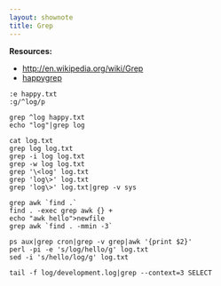 ```yaml
---
layout: shownote
title: Grep
---
```

__Resources:__

- <http://en.wikipedia.org/wiki/Grep>
- [happygrep](http://happypeter.github.com/happygrep/)


~~~
:e happy.txt
:g/^log/p
~~~

~~~
grep ^log happy.txt
echo "log"|grep log
~~~

~~~
cat log.txt
grep log log.txt
grep -i log log.txt
grep -w log log.txt
grep '\<log' log.txt
grep 'log\>' log.txt
grep 'log\>' log.txt|grep -v sys
~~~

~~~
grep awk `find .`
find . -exec grep awk {} +
echo "awk hello">newfile
grep awk `find . -mmin -3`
~~~

~~~
ps aux|grep cron|grep -v grep|awk '{print $2}'
perl -pi -e 's/log/hello/g' log.txt
sed -i 's/hello/log/g' log.txt
~~~

~~~
tail -f log/development.log|grep --context=3 SELECT
~~~

